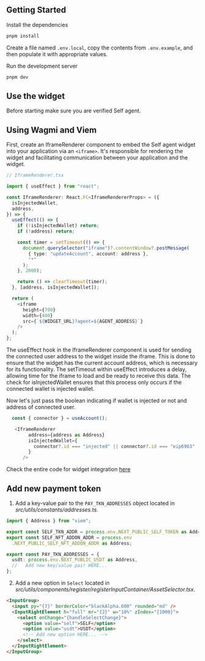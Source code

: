 ## Getting Started

Install the dependencies

```bash
pnpm install
```

Create a file named `.env.local`, copy the contents from `.env.example`, and then populate it with appropriate values.

Run the development server

```bash
pnpm dev
```

## Use the widget

Before starting make sure you are verified Self agent.

## Using Wagmi and Viem

First, create an IframeRenderer component to embed the Self agent widget into your application via an `<iframe>`. It's responsible for rendering the widget and facilitating communication between your application and the widget.

```typescript
// IframeRenderer.tsx

import { useEffect } from "react";

const IframeRenderer: React.FC<IframeRendererProps> = ({
  isInjectedWallet,
  address,
}) => {
  useEffect(() => {
    if (!isInjectedWallet) return;
    if (!address) return;

    const timer = setTimeout(() => {
      document.querySelector("iframe")?.contentWindow?.postMessage(
        { type: "updateAccount", account: address },
        "*"
      );
    }, 2000);

    return () => clearTimeout(timer);
  }, [address, isInjectedWallet]);

  return (
    <iframe
      height={700}
      width={400}
      src={`${WIDGET_URL}?agent=${AGENT_ADDRESS}`}
    />
  );
};
```

The useEffect hook in the IframeRenderer component is used for sending the connected user address to the widget inside the iframe. This is done to ensure that the widget has the current account address, which is necessary for its functionality. The setTimeout within useEffect introduces a delay, allowing time for the iframe to load and be ready to receive this data. The check for isInjectedWallet ensures that this process only occurs if the connected wallet is injected wallet.

Now let's just pass the boolean indicating if wallet is injected or not and address of connected user.

```typescript
  const { connector } = useAccount();

   <IframeRenderer
        address={address as Address}
        isInjectedWallet={
          connector?.id === "injected" || connector?.id === "eip6963"
        }
      />
```

Check the entire code for widget integration [here](https://github.com/selfcrypto/self-examples/tree/main/agent-widget-integration/wagmi-viem)

## Add new payment token

1. Add a key-value pair to the `PAY_TKN_ADDRESSES` object located in _src/utils/constants/addresses.ts_.

```typescript
import { Address } from "viem";

export const SELF_TKN_ADDR = process.env.NEXT_PUBLIC_SELF_TOKEN as Address;
export const SELF_NFT_ADDON_ADDR = process.env
  .NEXT_PUBLIC_SELF_NFT_ADDON_ADDR as Address;

export const PAY_TKN_ADDRESSES = {
  usdt: process.env.NEXT_PUBLIC_USDT as Address,
  //   Add new key/value pair HERE...
};
```

2. Add a new option in `Select` located in _src/utils/components/register/registerInputContainer/AssetSelector.tsx_.

```html
<InputGroup>
  <input py="{7}" borderColor="blackAlpha.600" rounded="md" />
  <InputRightElement h="full" mr="{2}" w="10%" zIndex="{1000}">
    <select onChange="{handleSelectChange}">
      <option value="self">SELF</option>
      <option value="usdt">USDT</option>
      <!-- Add new option HERE... -->
    </select>
  </InputRightElement>
</InputGroup>
```
